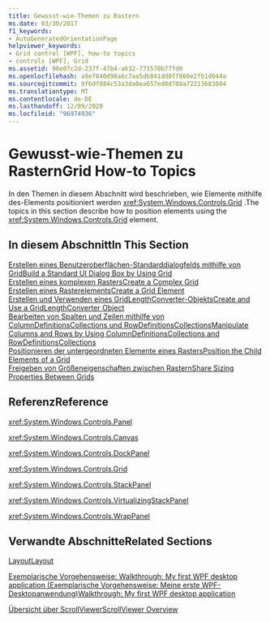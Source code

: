```yaml
---
title: Gewusst-wie-Themen zu Rastern
ms.date: 03/30/2017
f1_keywords:
- AutoGeneratedOrientationPage
helpviewer_keywords:
- Grid control [WPF], how-to topics
- controls [WPF], Grid
ms.assetid: 90e07c2d-237f-47b4-a632-771570b77fd0
ms.openlocfilehash: a9ef840d98a6c7aa5db841dd0ff860e2fb1d044a
ms.sourcegitcommit: 9f6df084c53a3da0ea657ed0d708a72213683084
ms.translationtype: MT
ms.contentlocale: de-DE
ms.lasthandoff: 12/09/2020
ms.locfileid: "96974936"
---
```

# <a name="grid-how-to-topics"></a><span data-ttu-id="1f87f-102">Gewusst-wie-Themen zu Rastern</span><span class="sxs-lookup"><span data-stu-id="1f87f-102">Grid How-to Topics</span></span>
<span data-ttu-id="1f87f-103">In den Themen in diesem Abschnitt wird beschrieben, wie Elemente mithilfe des-Elements positioniert werden <xref:System.Windows.Controls.Grid> .</span><span class="sxs-lookup"><span data-stu-id="1f87f-103">The topics in this section describe how to position elements using the <xref:System.Windows.Controls.Grid> element.</span></span>  
  
## <a name="in-this-section"></a><span data-ttu-id="1f87f-104">In diesem Abschnitt</span><span class="sxs-lookup"><span data-stu-id="1f87f-104">In This Section</span></span>  
 [<span data-ttu-id="1f87f-105">Erstellen eines Benutzeroberflächen-Standarddialogfelds mithilfe von Grid</span><span class="sxs-lookup"><span data-stu-id="1f87f-105">Build a Standard UI Dialog Box by Using Grid</span></span>](how-to-build-a-standard-ui-dialog-box-by-using-grid.md)  
 [<span data-ttu-id="1f87f-106">Erstellen eines komplexen Rasters</span><span class="sxs-lookup"><span data-stu-id="1f87f-106">Create a Complex Grid</span></span>](how-to-create-a-complex-grid.md)  
 [<span data-ttu-id="1f87f-107">Erstellen eines Rasterelements</span><span class="sxs-lookup"><span data-stu-id="1f87f-107">Create a Grid Element</span></span>](how-to-create-a-grid-element.md)  
 [<span data-ttu-id="1f87f-108">Erstellen und Verwenden eines GridLengthConverter-Objekts</span><span class="sxs-lookup"><span data-stu-id="1f87f-108">Create and Use a GridLengthConverter Object</span></span>](how-to-create-and-use-a-gridlengthconverter-object.md)  
 [<span data-ttu-id="1f87f-109">Bearbeiten von Spalten und Zeilen mithilfe von ColumnDefinitionsCollections und RowDefinitionsCollections</span><span class="sxs-lookup"><span data-stu-id="1f87f-109">Manipulate Columns and Rows by Using ColumnDefinitionsCollections and RowDefinitionsCollections</span></span>](manipulate-columns-and-rows-by-using-columndefinitionscollections.md)  
 [<span data-ttu-id="1f87f-110">Positionieren der untergeordneten Elemente eines Rasters</span><span class="sxs-lookup"><span data-stu-id="1f87f-110">Position the Child Elements of a Grid</span></span>](how-to-position-the-child-elements-of-a-grid.md)  
 [<span data-ttu-id="1f87f-111">Freigeben von Größeneigenschaften zwischen Rastern</span><span class="sxs-lookup"><span data-stu-id="1f87f-111">Share Sizing Properties Between Grids</span></span>](how-to-share-sizing-properties-between-grids.md)  
  
## <a name="reference"></a><span data-ttu-id="1f87f-112">Referenz</span><span class="sxs-lookup"><span data-stu-id="1f87f-112">Reference</span></span>  
 <xref:System.Windows.Controls.Panel>  
  
 <xref:System.Windows.Controls.Canvas>  
  
 <xref:System.Windows.Controls.DockPanel>  
  
 <xref:System.Windows.Controls.Grid>  
  
 <xref:System.Windows.Controls.StackPanel>  
  
 <xref:System.Windows.Controls.VirtualizingStackPanel>  
  
 <xref:System.Windows.Controls.WrapPanel>  
  
## <a name="related-sections"></a><span data-ttu-id="1f87f-113">Verwandte Abschnitte</span><span class="sxs-lookup"><span data-stu-id="1f87f-113">Related Sections</span></span>  
 [<span data-ttu-id="1f87f-114">Layout</span><span class="sxs-lookup"><span data-stu-id="1f87f-114">Layout</span></span>](../advanced/layout.md)  
  
 [<span data-ttu-id="1f87f-115">Exemplarische Vorgehensweise: Walkthrough: My first WPF desktop application (Exemplarische Vorgehensweise: Meine erste WPF-Desktopanwendung)</span><span class="sxs-lookup"><span data-stu-id="1f87f-115">Walkthrough: My first WPF desktop application</span></span>](../getting-started/walkthrough-my-first-wpf-desktop-application.md)  
  
 [<span data-ttu-id="1f87f-116">Übersicht über ScrollViewer</span><span class="sxs-lookup"><span data-stu-id="1f87f-116">ScrollViewer Overview</span></span>](scrollviewer-overview.md)
